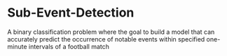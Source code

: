 # Sub-Event-Detection
A binary classification problem where the goal to build a model that can accurately predict the occurrence of notable events within specified one-minute intervals of a football match
